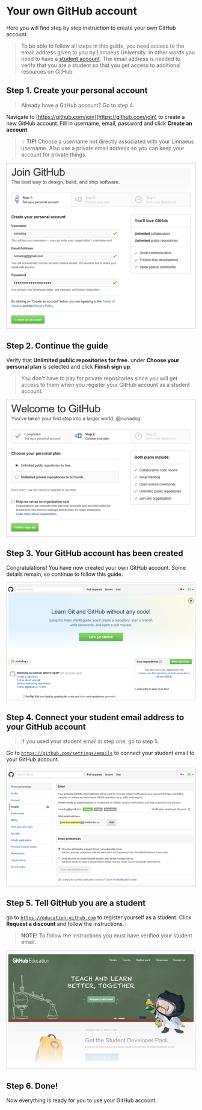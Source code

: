 # Your own GitHub account

Here you will find step by step instruction to create your own GitHub account.

> To be able to follow all steps in this guide, you need access to the email address given to you by Linnaeus University. In other words you need to have a [student account](https://accountcheckout.lnu.se/). The email address is needed to verify that you are a student so that you get access to additional resources on GitHub.

## Step 1. Create your personal account

> Already have a GitHub account? Go to step 4.

Navigate to [https://github.com/join](https://github.com/join) to create a new GitHub account. Fill in username, email, password and click __Create an account__.

> :bulb: __TIP!__ Choose a username not directly associated with your Linnaeus username. Also use a private email address so you can keep your account for private things. 

![Join GitHub](bilder/join-github.png)

## Step 2. Continue the guide

Verify that __Unlimited public repositories for free.__ under __Choose your personal plan__ is selected and click __Finish sign up__.

> You don't have to pay for private repositories since you will get access to them when you register your GitHub account as a student account.

![Welcome to GitHub](bilder/welcome-to-github.png)

## Step 3. Your GitHub account has been created

Congratulations! You have now created your own GitHub account. Some details remain, so continue to follow this guide.

![What's next](bilder/whats-next.png)

## Step 4. Connect your student email address to your GitHub account

> If you used your student email in step one, go to step 5.

Go to [`https://github.com/settings/emails`](https://github.com/settings/emails) to connect your student email to your GitHub account.

![Settings - Emails](bilder/settings-emails.png)

## Step 5. Tell GitHub you are a student

go to [`https://education.github.com`](https://education.github.com) to register yourself as a student. Click __Request a discount__ and follow the instructions.
> __NOTE!__ To follow the instructions you must have verified your student email.

![Education](bilder/education.png)

## Step 6. Done!

Now everything is ready for you to use your GitHub account.
